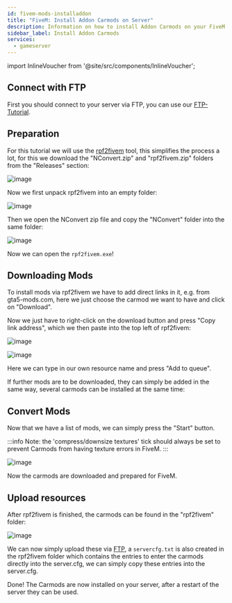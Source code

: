 ```yaml
---
id: fivem-mods-installaddon
title: "FiveM: Install Addon Carmods on Server"
description: Information on how to install Addon Carmods on your FiveM server from ZAP-Hosting - ZAP-Hosting.com documentation
sidebar_label: Install Addon Carmods
services:
  - gameserver
---
```


import InlineVoucher from '@site/src/components/InlineVoucher';

<InlineVoucher />

## Connect with FTP

First you should connect to your server via FTP, you can use our [FTP-Tutorial](gameserver-ftpaccess.md).

## Preparation

For this tutorial we will use the [rpf2fivem](https://github.com/Avenze/rpf2fivem-repository/releases/latest) tool, this simplifies the process a lot, for this we download the "NConvert.zip" and "rpf2fivem.zip" folders from the "Releases" section:

![image](https://screensaver01.zap-hosting.com/index.php/s/7o2JCm3SdMz5Gga/preview)

Now we first unpack rpf2fivem into an empty folder:

![image](https://screensaver01.zap-hosting.com/index.php/s/czBs5E82SpPa2Px/preview)

Then we open the NConvert zip file and copy the "NConvert" folder into the same folder:

![image](https://screensaver01.zap-hosting.com/index.php/s/8qNGTCMLjgZNTbK/preview)


Now we can open the `rpf2fivem.exe`!


## Downloading Mods

To install mods via rpf2fivem we have to add direct links in it, e.g. from gta5-mods.com, here we just choose the carmod we want to have and click on "Download".

Now we just have to right-click on the download button and press "Copy link address", which we then paste into the top left of rpf2fivem:

![image](https://screensaver01.zap-hosting.com/index.php/s/T6ksM4qmfodiy8s/preview)

![image](https://screensaver01.zap-hosting.com/index.php/s/cdNmSztB69TN74T/preview)


Here we can type in our own resource name and press "Add to queue".

If further mods are to be downloaded, they can simply be added in the same way, several carmods can be installed at the same time:

## Convert Mods

Now that we have a list of mods, we can simply press the "Start" button.

:::info
Note: the 'compress/downsize textures' tick should always be set to prevent Carmods from having texture errors in FiveM.
:::

![image](https://screensaver01.zap-hosting.com/index.php/s/BrFZWJkMaryLrzg/preview)

Now the carmods are downloaded and prepared for FiveM.

## Upload resources

After rpf2fivem is finished, the carmods can be found in the "rpf2fivem" folder:

![image](https://screensaver01.zap-hosting.com/index.php/s/yPCK5nwFa9Xscif/preview)

We can now simply upload these via [FTP](fivem-installresources.md), a `servercfg.txt` is also created in the rpf2fivem folder which contains the entries to enter the carmods directly into the server.cfg, we can simply copy these entries into the server.cfg.


Done! The Carmods are now installed on your server, after a restart of the server they can be used.
